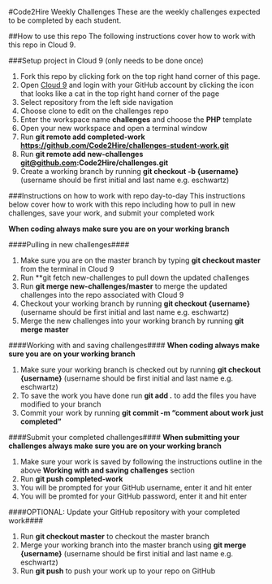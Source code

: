 #Code2Hire Weekly Challenges
These are the weekly challenges expected to be completed by each student.

##How to use this repo
The following instructions cover how to work with this repo in Cloud 9.

###Setup project in Cloud 9 (only needs to be done once)
1. Fork this repo by clicking fork on the top right hand corner of this page.
2. Open [Cloud 9](https://www.c9.io) and login with your GitHub account by clicking the icon that looks like a cat in the top right hand corner of the page
3. Select repository from the left side navigation
4. Choose clone to edit on the challenges repo
5. Enter the workspace name **challenges** and choose the **PHP** template
6. Open your new workspace and open a terminal window
7. Run **git remote add completed-work https://github.com/Code2Hire/challenges-student-work.git**
8. Run **git remote add new-challenges git@github.com:Code2Hire/challenges.git**
9. Create a working branch by running **git checkout -b {username}** (username should be first initial and last name e.g. eschwartz)

###Instructions on how to work with repo day-to-day
This instructions below cover how to work with this repo including how to pull in new challenges, save your work, and submit your completed work

**When coding always make sure you are on your working branch**

####Pulling in new challenges####
1. Make sure you are on the master branch by typing **git checkout master** from the terminal in Cloud 9
2. Run **git fetch new-challenges to pull down the updated challenges
3. Run **git merge new-challenges/master** to merge the updated challenges into the repo associated with Cloud 9
4. Checkout your working branch by running **git checkout {username}** (username should be first initial and last name e.g. eschwartz)
5. Merge the new challenges into your working branch by running **git merge master**

####Working with and saving challenges####
**When coding always make sure you are on your working branch**

1. Make sure your working branch is checked out by running **git checkout {username}** (username should be first initial and last name e.g. eschwartz)
2. To save the work you have done run **git add .** to add the files you have modified to your branch
3. Commit your work by running **git commit -m “comment about work just completed”**

####Submit your completed challenges####
**When submitting your challenges always make sure you are on your working branch**

1. Make sure your work is saved by following the instructions outline in the above **Working with and saving challenges** section
2. Run **git push completed-work**
3. You will be prompted for your GitHub username, enter it and hit enter
4. You will be promted for your GitHub password, enter it and hit enter

####OPTIONAL: Update your GitHub repository with your completed work####
1. Run **git checkout master** to checkout the master branch
2. Merge your working branch into the master branch using **git merge {username}** (username should be first initial and last name e.g. eschwartz)
3. Run **git push** to push your work up to your repo on GitHub